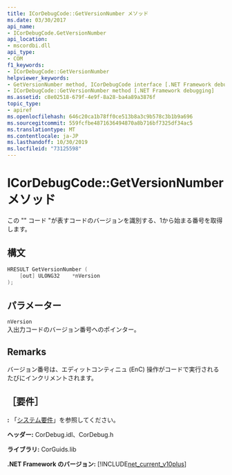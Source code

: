 ```yaml
---
title: ICorDebugCode::GetVersionNumber メソッド
ms.date: 03/30/2017
api_name:
- ICorDebugCode.GetVersionNumber
api_location:
- mscordbi.dll
api_type:
- COM
f1_keywords:
- ICorDebugCode::GetVersionNumber
helpviewer_keywords:
- GetVersionNumber method, ICorDebugCode interface [.NET Framework debugging]
- ICorDebugCode::GetVersionNumber method [.NET Framework debugging]
ms.assetid: c8e02518-679f-4e9f-8a28-ba4a89a3876f
topic_type:
- apiref
ms.openlocfilehash: 646c20ca1b78ff0ce513b8a3c9b578c3b1b9a696
ms.sourcegitcommit: 559fcfbe4871636494870a8b716bf7325df34ac5
ms.translationtype: MT
ms.contentlocale: ja-JP
ms.lasthandoff: 10/30/2019
ms.locfileid: "73125598"
---
```

# <a name="icordebugcodegetversionnumber-method"></a>ICorDebugCode::GetVersionNumber メソッド

この "" コード "が表すコードのバージョンを識別する、1から始まる番号を取得します。

## <a name="syntax"></a>構文

```cpp
HRESULT GetVersionNumber (
    [out] ULONG32    *nVersion
);
```

## <a name="parameters"></a>パラメーター

 `nVersion`  
 入出力コードのバージョン番号へのポインター。

## <a name="remarks"></a>Remarks

 バージョン番号は、エディットコンティニュ (EnC) 操作がコードで実行されるたびにインクリメントされます。

## <a name="requirements"></a>［要件］

 **:** 「[システム要件](../../get-started/system-requirements.md)」を参照してください。  
  
 **ヘッダー:** CorDebug.idl、CorDebug.h  
  
 **ライブラリ:** CorGuids.lib  
  
 **.NET Framework のバージョン:** [!INCLUDE[net_current_v10plus](../../../../includes/net-current-v10plus-md.md)]
